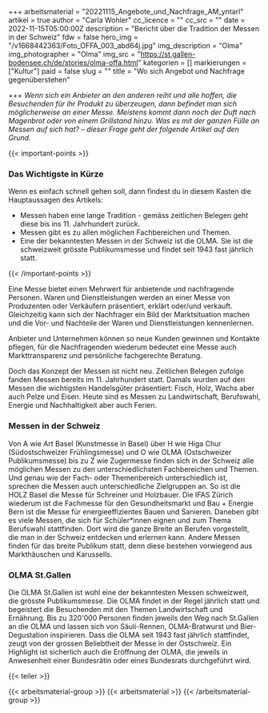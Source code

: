 +++
arbeitsmaterial = "20221115_Angebote_und_Nachfrage_AM_yntarl"
artikel = true
author = "Carla Wohler"
cc_licence = ""
cc_src = ""
date = 2022-11-15T05:00:00Z
description = "Bericht über die Tradition der Messen in der Schweiz"
fdw = false
hero_img = "/v1668442363/Foto_OFFA_003_abd64j.jpg"
img_description = "Olma"
img_photographer = "Olma"
img_src = "https://st.gallen-bodensee.ch/de/stories/olma-offa.html"
kategorien = []
markierungen = ["Kultur"]
paid = false
slug = ""
title = "Wo sich Angebot und Nachfrage gegenüberstehen"

+++
_Wenn sich ein Anbieter an den anderen reiht und alle hoffen, die Besuchenden für ihr Produkt zu überzeugen, dann befindet man sich möglicherweise an einer Messe. Meistens kommt dann noch der Duft nach Magenbrot oder von einem Grillstand hinzu. Was es mit der ganzen Fülle an Messen auf sich hat? – dieser Frage geht der folgende Artikel auf den Grund._

  
{{< important-points >}} <h3>Das Wichtigste in Kürze</h3>

<p>Wenn es einfach schnell gehen soll, dann findest du in diesem Kasten die Hauptaussagen des Artikels:</p>

<ul>

<li>Messen haben eine lange Tradition - gemäss zeitlichen Belegen geht diese bis ins 11. Jahrhundert zurück.</li>

<li>Messen gibt es zu allen möglichen Fachbereichen und Themen.</li>

<li>Eine der bekanntesten Messen in der Schweiz ist die OLMA. Sie ist die schweizweit grösste Publikumsmesse und findet seit 1943 fast jährlich statt.</li>

</ul> {{< /important-points >}}

Eine Messe bietet einen Mehrwert für anbietende und nachfragende Personen. Waren und Dienstleistungen werden an einer Messe von Produzenten oder Verkäufern präsentiert, erklärt oder/und verkauft. Gleichzeitig kann sich der Nachfrager ein Bild der Marktsituation machen und die Vor- und Nachteile der Waren und Dienstleistungen kennenlernen.

Anbieter und Unternehmen können so neue Kunden gewinnen und Kontakte pflegen, für die Nachfragenden wiederum bedeutet eine Messe auch Markttransparenz und persönliche fachgerechte Beratung.

Doch das Konzept der Messen ist nicht neu. Zeitlichen Belegen zufolge fanden Messen bereits im 11. Jahrhundert statt. Damals wurden auf den Messen die wichtigsten Handelsgüter präsentiert: Fisch, Holz, Wachs aber auch Pelze und Eisen. Heute sind es Messen zu Landwirtschaft, Berufswahl, Energie und Nachhaltigkeit aber auch Ferien.

### Messen in der Schweiz

Von A wie Art Basel (Kunstmesse in Basel) über H wie Higa Chur (Südostschweizer Frühlingsmesse) und O wie OLMA (Ostschweizer Publikumsmesse) bis zu Z wie Zugermesse finden sich in der Schweiz alle möglichen Messen zu den unterschiedlichsten Fachbereichen und Themen. Und genau wie der Fach- oder Themenbereich unterschiedlich ist, sprechen die Messen auch unterschiedliche Zielgruppen an. So ist die HOLZ Basel die Messe für Schreiner und Holzbauer. Die IFAS Zürich wiederum ist die Fachmesse für den Gesundheitsmarkt und Bau + Energie Bern ist die Messe für energieeffizientes Bauen und Sanieren. Daneben gibt es viele Messen, die sich für Schüler*innen eignen und zum Thema Berufswahl stattfinden. Dort wird die ganze Breite an Berufen vorgestellt, die man in der Schweiz entdecken und erlernen kann. Andere Messen finden für das breite Publikum statt, denn diese bestehen vorwiegend aus Markthäuschen und Karussells.

### OLMA St.Gallen

Die OLMA St.Gallen ist wohl eine der bekanntesten Messen schweizweit, die grösste Publikumsmesse. Die OLMA findet in der Regel jährlich statt und begeistert die Besuchenden mit den Themen Landwirtschaft und Ernährung. Bis zu 320'000 Personen finden jeweils den Weg nach St.Gallen an die OLMA und lassen sich von Säuli-Rennen, OLMA-Bratwurst und Bier-Degustation inspirieren. Dass die OLMA seit 1943 fast jährlich stattfindet, zeugt von der grossen Beliebtheit der Messe in der Ostschweiz. Ein Highlight ist sicherlich auch die Eröffnung der OLMA, die jeweils in Anwesenheit einer Bundesrätin oder eines Bundesrats durchgeführt wird.

{{< teiler >}}

{{< arbeitsmaterial-group >}} {{< arbeitsmaterial >}} {{< /arbeitsmaterial-group >}}